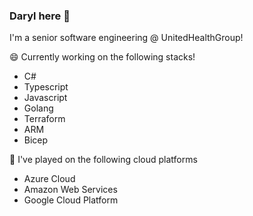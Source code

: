 ### Daryl here 👋

I'm a senior software engineering @ UnitedHealthGroup! 

😄 Currently working on the following stacks!
* C#
* Typescript
* Javascript
* Golang
* Terraform
* ARM
* Bicep

🌱 I've played on the following cloud platforms
* Azure Cloud
* Amazon Web Services
* Google Cloud Platform
